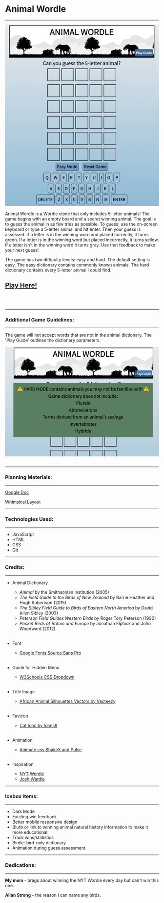 # Animal Wordle
***
![gamestart](./assets/images/game-start-screenshot.png)

Animal Wordle is a Wordle clone that only includes 5-letter animals! The game begins with an empty board and a secret winning animal. The goal is to guess the animal in as few tries as possible. To guess; use the on-screen keyboard or type a 5-letter animal and hit enter. Then your guess is assessed. If a letter is in the winning word and placed correctly, it turns green. If a letter is in the winning word but placed incorrectly, it turns yellow. If a letter isn't in the winning word it turns gray. Use that feedback to make your next guess!

The game has two difficulty levels: easy and hard. The default setting is easy. The easy dictionary contains commonly known animals. The hard dictionary contains every 5-letter animal I could find.

## [Play Here!](https://animal-wordle.netlify.app/)
<br></br>

*** 
### Additional Game Guidelines:
---
 The game will not accept words that are not in the animal dictionary. The 'Play Guide' outlines the dictionary parameters.

![gamerules](./assets/images/game-rules.png)
<br></br>

*** 
### Planning Materials:
---
[Google Doc](https://docs.google.com/document/d/1nvmqQsvxhi2VuerHIz5UJXqBhCKOcDKmVDcbwoH9SsQ/edit?usp=sharing)

[Whimsical Layout](https://whimsical.com/animal-wordle-UWaS1nJQAhosM2B1yB4AGA)

***
### Technologies Used:
---
* JavaScript
* HTML
* CSS
* Git

***
### Credits:
---
* Animal Dictionary
  * _Animal_ by the Smithsonian Institution (2005)
  * _The Field Guide to the Birds of New Zealand_ by Barrie Heather and Hugh Robertson (2015)
  * _The Sibley Field Guide to Birds of Eastern North America_ by David Allen Sibley (2003)
  * _Peterson Field Guides Western Birds_ by Roger Tory Peterson (1990)
  * _Pocket Birds of Britain and Europe_ by Jonathan Elphick and John Woodward (2012)
<br></br>

* Font
  * [Google Fonts Source Sans Pro](https://fonts.google.com/specimen/Source+Sans+Pro?preview.text=animal%20wordle&preview.text_type=custom)
<br></br>

* Guide for Hidden Menu
  * [W3Schools CSS Dropdown](https://www.w3schools.com/howto/howto_css_dropdown.asp)
<br></br>

* Title Image
  * [African Animal Silhouettes Vectors by Vecteezy](https://www.vecteezy.com/free-vector/african-animal-silhouettes)
<br></br>

* Favicon
  * [Cat Icon by Icons8](https://icons8.com/icon/101706/cat)
<br></br>

* Animation
  * [Animate.css ShakeX and Pulse](https://animate.style/)
<br></br>

* Inspiration
  * [NYT Wordle](https://www.nytimes.com/games/wordle/index.html)
  * [Josh Wardle](https://en.wikipedia.org/wiki/Josh_Wardle)

***
### Icebox Items:
---
* Dark Mode
* Exciting win feedback
* Better mobile responsive design
* Blurb or link to winning animal natural history information to make it more educational
* Track wins/statistics
* Birdle: bird-only dictionary
* Animation during guess assessment
***
### Dedications:
---
**My mom** - brags about winning the NYT Wordle every day but can't win this one.

**Allan Strong** - the reason I can name any birds.
